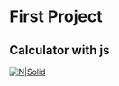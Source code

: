 # First Project 
## Calculator with js
[![N|Solid](https://cldup.com/dTxpPi9lDf.thumb.png)](https://nodesource.com/products/nsolid)
